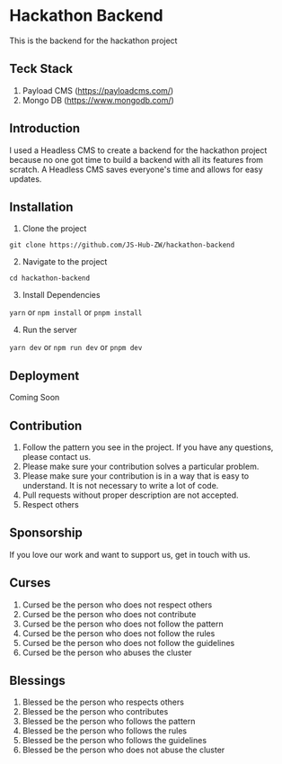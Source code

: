 # Hackathon Backend

This is the backend for the hackathon project

## Teck Stack
1. Payload CMS (https://payloadcms.com/)
2. Mongo DB (https://www.mongodb.com/)

## Introduction
I used a Headless CMS to create a backend for the hackathon project because no one got time to build a backend with all its features from scratch. A Headless CMS saves everyone's time and allows for easy updates.

## Installation

1. Clone the project

```git clone https://github.com/JS-Hub-ZW/hackathon-backend```


2. Navigate to the project

```cd hackathon-backend```

3. Install Dependencies

```yarn``` or ```npm install``` or ```pnpm install```  

4. Run the server

```yarn dev``` or ```npm run dev``` or ```pnpm dev``` 


## Deployment
Coming Soon

## Contribution
1. Follow the pattern you see in the project. If you have any questions, please contact us.
2. Please make sure your contribution solves a particular problem.
3. Please make sure your contribution is in a way that is easy to understand. It is not necessary to write a lot of code.
4. Pull requests without proper description are not accepted.
5. Respect others

## Sponsorship
If you love our work and want to support us, get in touch with us.


## Curses
1. Cursed be the person who does not respect others
2. Cursed be the person who does not contribute
3. Cursed be the person who does not follow the pattern
4. Cursed be the person who does not follow the rules
5. Cursed be the person who does not follow the guidelines
6. Cursed be the person who abuses the cluster

## Blessings
1. Blessed be the person who respects others
2. Blessed be the person who contributes
3. Blessed be the person who follows the pattern
4. Blessed be the person who follows the rules
5. Blessed be the person who follows the guidelines
6. Blessed be the person who does not abuse the cluster







